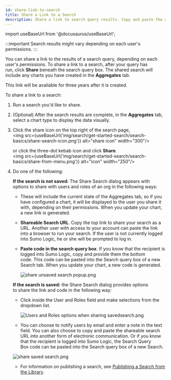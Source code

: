 ```yaml
---
id: share-link-to-search
title: Share a Link to a Search
description: Share a link to search query results. Copy and paste the a link to share a search via email or IM.
---
```


import useBaseUrl from '@docusaurus/useBaseUrl';

:::important
Search results might vary depending on each user's permissions.
:::

You can share a link to the results of a search query, depending on each user's permissions. To share a link to a search, after your query has run, click **Share** beneath the search query box. The shared search will include any charts you have created in the **Aggregates** tab. 

This link will be available for three years after it is created. 

To share a link to a search:

1. Run a search you'd like to share.
1. (Optional) After the search results are complete, in the **Aggregates** tab, select a chart type to display the data visually. 
1. Click the share icon on the top right of the search page,<br/><img src={useBaseUrl('img/search/get-started-search/search-basics/share-search-icon.png')} alt="share icon" width="300"/>  

    or click the three-dot kebab icon and click **Share**.<br/><img src={useBaseUrl('img/search/get-started-search/search-basics/share-from-menu.png')} alt="icon" width="250"/>  

1. Do one of the following:

    **If the search is not saved:** The Share Search dialog appears with options to share with users and roles of an org in the following ways:

    * These will include the current state of the Aggregates tab, so if you have configured a chart, it will be displayed to the user you share it with, depending on their permissions. When you update your chart, a new link is generated.
    * **Shareable Search URL**. Copy the top link to share your search as a URL. Another user with access to your account can paste the link into a browser to run your search. If the user is not currently logged into Sumo Logic, he or she will be prompted to log in.
    * **Paste code in the search query box**. If you know that the recipient is logged into Sumo Logic, copy and provide them the bottom code. This code can be pasted into the Search query box of a new Search tab. When you update your chart, a new code is generated.  

        ![share unsaved search popup.png](/img/search/get-started-search/search-basics/share-unsaved-search-popup.png)

    **If the search is saved:** the Share Search dialog provides options to share the link and code in the following way:  

    * Click inside the User and Roles field and make selections from the dropdown list.

        ![Users and Roles options when sharing savedsearch.png](/img/search/get-started-search/search-basics/user-role-options.png)

    * You can choose to notify users by email and enter a note in the text field. You can also choose to copy and paste the shareable search URL into another form of electronic communication. Or if you know that the recipient is logged into Sumo Logic, the Search Query Box code can be pasted into the Search query box of a new Search.

    ![share saved search.png](/img/search/get-started-search/search-basics/share-saved-search.png)

    * For information on publishing a search, see [Publishing a Search from the Library](/docs/get-started/library#search-the-library).
